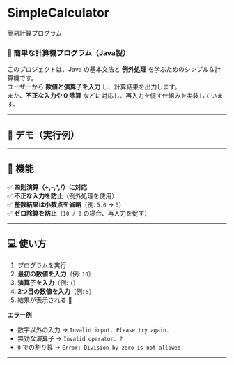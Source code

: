 
# SimpleCalculator
簡易計算プログラム

### 🚀 簡単な計算機プログラム（Java製）
このプロジェクトは、Java の基本文法と **例外処理** を学ぶためのシンプルな計算機です。  
ユーザーから **数値と演算子を入力** し、計算結果を出力します。  
また、**不正な入力や 0 除算** などに対応し、再入力を促す仕組みを実装しています。

---

## 🎥 デモ（実行例）

---

## 🔧 機能
✅ **四則演算（+,-,*,/）に対応**  
✅ **不正な入力を防止**（例外処理を使用）  
✅ **整数結果は小数点を省略**（例: `5.0` → `5`）  
✅ **ゼロ除算を防止**（`10 / 0` の場合、再入力を促す）  

---

## 💻 使い方
1. プログラムを実行
2. **最初の数値を入力**（例: `10`）
3. **演算子を入力**（例: `+`）
4. **2つ目の数値を入力**（例: `5`）
5. 結果が表示される 🎉

**エラー例**
- 数字以外の入力 → `Invalid input. Please try again.`
- 無効な演算子 → `Invalid operator: ?`
- `0` での割り算 → `Error: Division by zero is not allowed.`

---

